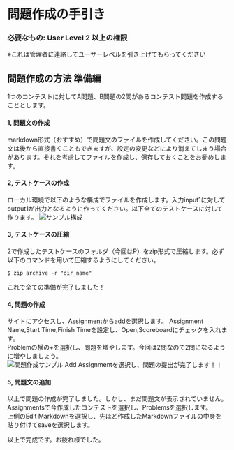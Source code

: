 # 問題作成の手引き

### 必要なもの: User Level 2 以上の権限
※これは管理者に連絡してユーザーレベルを引き上げてもらってください

## 問題作成の方法 準備編
1つのコンテストに対してA問題、B問題の2問があるコンテスト問題を作成することとします。  

#### 1, 問題文の作成
markdown形式（おすすめ）で問題文のファイルを作成してください。この問題文は後から直接書くこともできますが、設定の変更などにより消えてしまう場合があります。それを考慮してファイルを作成し、保存しておくことをお勧めします。  

#### 2, テストケースの作成
ローカル環境で以下のような構成でファイルを作成します。入力input1に対してoutput1が出力となるように作ってください。以下全てのテストケースに対して作ります。
![サンプル構成](https://user-images.githubusercontent.com/47267817/65404962-c908fe00-de15-11e9-9306-becfe187bad6.png)

#### 3, テストケースの圧縮
2で作成したテストケースのフォルダ（今回はP）をzip形式で圧縮します。必ず以下のコマンドを用いて圧縮するようにしてください。
```
$ zip archive -r "dir_name"
```
これで全ての準備が完了しました！

#### 4, 問題の作成
サイトにアクセスし、Assignmentからaddを選択します。
Assignment Name,Start Time,Finish Timeを設定し、Open,Scoreboardにチェックを入れます。  
Problemの横の+を選択し、問題を増やします。今回は2問なので2問になるように増やしましょう。  
![問題作成サンプル](https://user-images.githubusercontent.com/47267817/65406755-73cfeb00-de1b-11e9-9cd3-d1af2163fff7.png)
Add Assignmentを選択し、問題の提出が完了します！！  


#### 5, 問題文の追加
以上で問題の作成が完了しました。しかし、まだ問題文が表示されていません。Assignmentsで今作成したコンテストを選択し、Problemsを選択します。  
上側のEdit Markdownを選択し、先ほど作成したMarkdownファイルの中身を貼り付けてsaveを選択します。

以上で完成です。お疲れ様でした。
